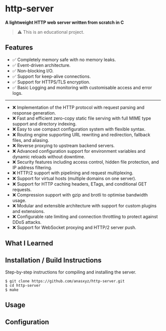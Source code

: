 

# http-server

**A lightweight HTTP web server written from scratch in C**  

> ⚠️ This is an educational project.

## Features
- ✅ Completely memory safe with no memory leaks.
- ✅ Event-driven architecture.
- ✅ Non-blocking I/O.
- ✅ Support for keep-alive connections.
- ✅ Support for HTTPS/TLS encryption.
- ✅ Basic Logging and monitoring with customisable access and error logs.

---

- ❌ Implementation of the HTTP protocol with request parsing and response generation.
- ❌ Fast and efficient zero-copy static file serving with full MIME type support and directory indexing.
- ❌ Easy to use compact configuration system with flexible syntax.
- ❌ Routing engine supporting URL rewriting and redirection, fallback files, and aliasing.
- ❌ Reverse proxying to upstream backend servers.  
- ❌ Advanced configuration support for environment variables and dynamic reloads without downtime.
- ❌ Security features including access control, hidden file protection, and IP address filtering.
- ❌ HTTP/2 support with pipelining and request multiplexing.
- ❌ Support for virtual hosts (multiple domains on one server).
- ❌ Support for HTTP caching headers, ETags, and conditional GET requests. 
- ❌ Compression support with gzip and brotli to optimise bandwidth usage.
- ❌ Modular and extensible architecture with support for custom plugins and extensions.
- ❌ Configurable rate limiting and connection throttling to protect against DDoS attacks.
- ❌ Support for WebSocket proxying and HTTP/2 server push.

## What I Learned

## Installation / Build Instructions

Step-by-step instructions for compiling and installing the server.

```
$ git clone https://github.com/anasxyz/http-server.git
$ cd http-server
$ make
```

## Usage


## Configuration


